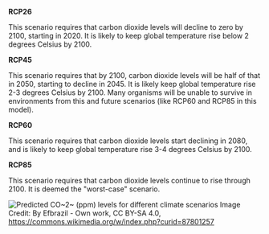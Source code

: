 **RCP26**

This scenario requires that carbon dioxide levels will decline to zero by 2100, starting in 2020. It is likely to keep global temperature rise below 2 degrees Celsius by 2100.

**RCP45**

This scenario requires that by 2100, carbon dioxide levels will be half of that in 2050, starting to decline in 2045. It is likely keep global temperature rise 2-3 degrees Celsius by 2100. Many organisms will be unable to survive in environments from this and future scenarios (like RCP60 and RCP85 in this model).

**RCP60**

This scenario requires that carbon dioxide levels start declining in 2080, and is likely to keep global temperature rise 3-4 degrees Celsius by 2100.

**RCP85**

This scenario requires that carbon dioxide levels continue to rise through 2100. It is deemed the "worst-case" scenario.

![Predicted CO~2~ (ppm) levels for different climate scenarios](ohw24_proj_sdm_us/scenarios.png)
Image Credit: By Efbrazil - Own work, CC BY-SA 4.0, https://commons.wikimedia.org/w/index.php?curid=87801257
